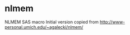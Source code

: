 # nlmem
NLMEM SAS macro 
Initial version copied from http://www-personal.umich.edu/~agalecki/nlmem/
